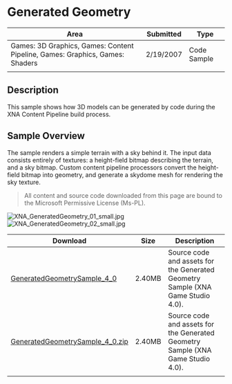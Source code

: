 # Generated Geometry

|Area|Submitted|Type|
|-|-|-|
Games: 3D Graphics, Games: Content Pipeline, Games: Graphics, Games: Shaders|2/19/2007|Code Sample
||||

## Description

This sample shows how 3D models can be generated by code during the XNA Content Pipeline build process.

## Sample Overview

The sample renders a simple terrain with a sky behind it. The input data consists entirely of textures: a height-field bitmap describing the terrain, and a sky bitmap. Custom content pipeline processors convert the height-field bitmap into geometry, and generate a skydome mesh for rendering the sky texture.

> All content and source code downloaded from this page are bound to the Microsoft Permissive License (Ms-PL).

![XNA_GeneratedGeometry_01_small.jpg](https://github.com/simondarksidej/XNAGameStudio/blob/master/Images/XNA_GeneratedGeometry_01_small.jpg?raw=true)
![XNA_GeneratedGeometry_02_small.jpg](https://github.com/simondarksidej/XNAGameStudio/blob/master/Images/XNA_GeneratedGeometry_02_small.jpg?raw=true)

Download | Size | Description
---|---|---|
[GeneratedGeometrySample_4_0](https://github.com/simondarksidej/XNAGameStudio/tree/master/Samples/GeneratedGeometrySample_4_0) | 2.40MB | Source code and assets for the Generated Geometry Sample (XNA Game Studio 4.0).
[GeneratedGeometrySample_4_0.zip](https://github.com/simondarksidej/XNAGameStudioZips/tree/master/Samples/GeneratedGeometrySample_4_0.zip) | 2.40MB | Source code and assets for the Generated Geometry Sample (XNA Game Studio 4.0).
||||

